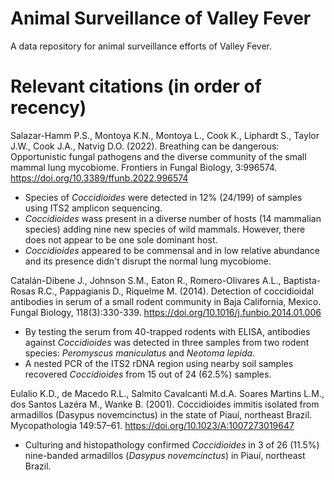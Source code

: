 # Animal Surveillance of Valley Fever
A data repository for animal surveillance efforts of Valley Fever. 

# Relevant citations (in order of recency)

Salazar-Hamm P.S., Montoya K.N., Montoya L., Cook K., Liphardt S., Taylor J.W., Cook J.A., Natvig D.O. (2022). Breathing can be dangerous: Opportunistic fungal pathogens and the diverse community of the small mammal lung mycobiome. Frontiers in Fungal Biology, 3:996574. https://doi.org/10.3389/ffunb.2022.996574

* Species of *Coccidioides* were detected in 12% (24/199) of samples using ITS2 amplicon sequencing.
* *Coccidioides* wass present in a diverse number of hosts (14 mammalian species) adding nine new species of wild mammals. However, there does not appear to be one sole dominant host.
* *Coccidioides* appeared to be commensal and in low relative abundance and its presence didn't disrupt the normal lung mycobiome.

Catalán-Dibene J., Johnson S.M., Eaton R., Romero-Olivares A.L., Baptista-Rosas R.C., Pappagianis D., Riquelme M. (2014). Detection of coccidioidal antibodies in serum of a small rodent community in Baja California, Mexico. Fungal Biology, 118(3):330-339. https://doi.org/10.1016/j.funbio.2014.01.006 

* By testing the serum from 40-trapped rodents with ELISA, antibodies against *Coccidioides* was detected in three samples from two rodent species: *Peromyscus maniculatus* and *Neotoma lepida*. 
* A nested PCR of the ITS2 rDNA region using nearby soil samples recovered *Coccidioides* from 15 out of 24 (62.5%) samples.

Eulalio K.D., de Macedo R.L., Salmito Cavalcanti M.d.A. Soares Martins L.M., dos Santos Lazéra M., Wanke B. (2001). Coccidioides immitis isolated from armadillos (Dasypus novemcinctus) in the state of Piauí, northeast Brazil. Mycopathologia 149:57–61. https://doi.org/10.1023/A:1007273019647

* Culturing and histopathology confirmed *Coccidioides* in 3 of 26 (11.5%) nine-banded armadillos (*Dasypus novemcinctus*) in Piauí, northeast Brazil.
